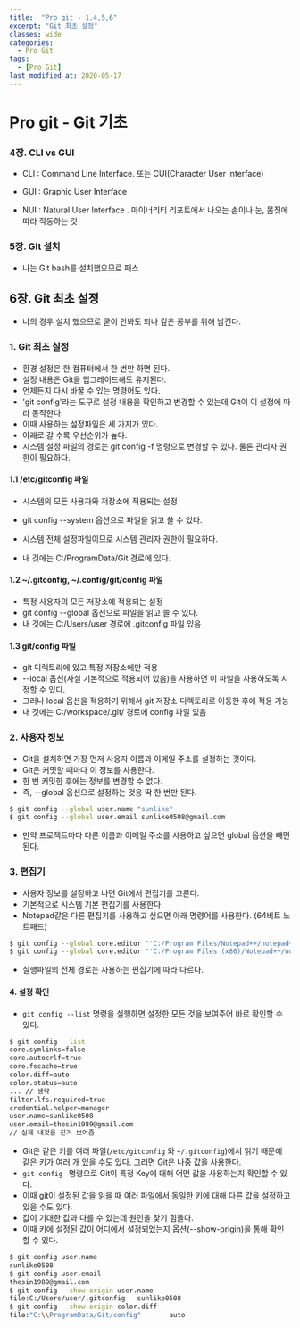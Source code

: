 ```yaml
---
title:  "Pro git - 1.4,5,6"
excerpt: "Git 최초 설정"
classes: wide
categories:
  - Pro Git
tags:
  - [Pro Git]
last_modified_at: 2020-05-17
---
```




# Pro git - Git 기초

### 4장. CLI vs GUI

* CLI : Command Line Interface. 또는 CUI(Character User Interface)

* GUI : Graphic User Interface
* NUI : Natural User Interface . 마이너리티 리포트에서 나오는 손이나 눈, 몸짓에 따라 작동하는 것



### 5장. GIt 설치

* 나는 Git bash를 설치했으므로 패스



## 6장. Git 최초 설정

* 나의 경우 설치 했으므로 굳이 안봐도 되나 깊은 공부를 위해 남긴다.



### 1. Git 최초 설정

* 환경 설정은 한 컴퓨터에서 한 번만 하면 된다.
* 설정 내용은 Git을 업그레이드해도 유지된다.
* 언제든지 다시 바꿀 수 있는 명령어도 있다.
* 'git config'라는 도구로 설정 내용을 확인하고 변경할 수 있는데 Git이 이 설정에 따라 동작한다.
* 이때 사용하는 설정파일은 세 가지가 있다.
* 아래로 갈 수록 우선순위가 높다.
* 시스템 설정 파일의 경로는 git config -f <file> 명령으로 변경할 수 있다. 물론 관리자 권한이 필요하다.



#### 1.1 /etc/gitconfig 파일

* 시스템의 모든 사용자와 저장소에 적용되는 설정

* git config --system 옵션으로 파일을 읽고 쓸 수 있다.
* 시스템 전체 설정파일이므로 시스템 관리자 권한이 필요하다.
* 내 것에는 C:/ProgramData/Git 경로에 있다.

#### 1.2 ~/.gitconfig, ~/.config/git/config 파일

* 특정 사용자의 모든 저장소에 적용되는 설정
* git config --global 옵션으로 파일을 읽고 쓸 수 있다.
* 내 것에는 C:/Users/user 경로에 .gitconfig 파일 있음

#### 1.3 git/config 파일

* git 디렉토리에 있고 특정 저장소에만 적용
* --local 옵션(사실 기본적으로 적용되어 있음)을 사용하면 이 파일을 사용하도록 지정할 수 있다.
* 그러나 local 옵션을 적용하기 위해서 git 저장소 디렉토리로 이동한 후에 적용 가능
* 내 것에는 C:/workspace/.git/ 경로에 config 파일 있음





### 2. 사용자 정보

* Git을 설치하면 가장 먼저 사용자 이름과 이메일 주소를 설정하는 것이다.
* Git은 커밋할 때마다 이 정보를 사용한다.
* 한 번 커밋한 후에는 정보를 변경할 수 없다.
* 즉, --global 옵션으로 설정하는 것응 딱 한 번만 된다.

```bash
$ git config --global user.name "sunlike"
$ git config --global user.email sunlike0508@gmail.com
```

* 만약 프로젝트마다 다른 이름과 이메일 주소를 사용하고 싶으면 global 옵션을 빼면 된다.



### 3. 편집기

* 사용자 정보를 설정하고 나면 Git에서 편집기를 고른다.
* 기본적으로 시스템 기본 편집기를 사용한다.
* Notepad같은 다른 편집기를 사용하고 싶으면 아래 명령어를 사용한다. (64비트 노트패드)

```bash
$ git config --global core.editor "'C:/Program Files/Notepad++/notepad++.exe' -multiInst -nosession"
$ git config --global core.editor "'C:/Program Files (x86)/Notepad++/notepad++.exe' -multiInst -nosession" // 64비트 window에서 32비트 노트패드 설치했다면 `C:\Program Files (x86)`에 설치된다.
```

* 실행파일의 전체 경로는 사용하는 편집기에 따라 다르다.



#### 4. 설정 확인

* `git config --list` 명령을 실행하면 설정한 모든 것을 보여주어 바로 확인할 수 있다.

```bash
$ git config --list
core.symlinks=false
core.autocrlf=true
core.fscache=true
color.diff=auto
color.status=auto
... // 생략
filter.lfs.required=true
credential.helper=manager
user.name=sunlike0508
user.email=thesin1989@gmail.com
// 실제 내것을 친거 보여줌
```

* Git은 같은 키를 여러 파일(`/etc/gitconfig` 와 `~/.gitconfig`)에서 읽기 때문에 같은 키가 여러 개 있을 수도 있다. 그러면 Git은 나중 값을 사용한다.
* `git config ` 명령으로 Git이 특정 Key에 대해 어떤 값을 사용하는지 확인할 수 있다.
* 이때 git이 설정된 값을 읽을 때 여러 파일에서 동일한 키에 대해 다른 값을 설정하고 있을 수도 있다.
* 값이 기대한 값과 다를 수 있는데 원인을 찾기 힘들다.
* 이때 키에 설정된 값이 어디에서 설정되었는지 옵션(--show-origin)을 통해 확인 할 수 있다.

```bash
$ git config user.name
sunlike0508
$ git config user.email
thesin1989@gmail.com
$ git config --show-origin user.name
file:C:/Users/user/.gitconfig   sunlike0508
$ git config --show-origin color.diff
file:"C:\\ProgramData/Git/config"       auto
```

